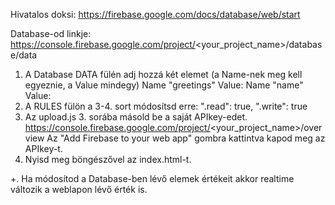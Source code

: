 Hivatalos doksi:
https://firebase.google.com/docs/database/web/start

Database-od linkje:
https://console.firebase.google.com/project/<your_project_name>/database/data

1. A Database DATA fülén adj hozzá két elemet (a Name-nek meg kell egyeznie, a Value mindegy)
	Name "greetings"	Value: <whatever>
	Name "name"			Value: <whatever>
2. A RULES fülön a 3-4. sort módosítsd erre:
	".read": true,
	".write": true
3. Az upload.js 3. sorába másold be a saját APIkey-edet.
	https://console.firebase.google.com/project/<your_project_name>/overview
	Az "Add Firebase to your web app" gombra kattintva kapod meg az APIkey-t.
4. Nyisd meg böngészővel az index.html-t.

+. Ha módosítod a Database-ben lévő elemek értékeit akkor realtime változik a weblapon lévő érték is.
